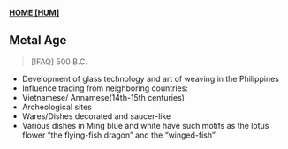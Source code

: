 **[HOME [HUM]](HUM101#^MID2CH5)**

## Metal Age
>[!FAQ] 500 B.C.

- Development of glass technology and art of weaving in the Philippines
- Influence trading from neighboring countries:
- Vietnamese/ Annamese(14th-15th centuries)
- Archeological sites
- Wares/Dishes decorated and saucer-like
- Various dishes in Ming blue and white have such motifs as the lotus flower “the flying-fish dragon” and the “winged-fish”
